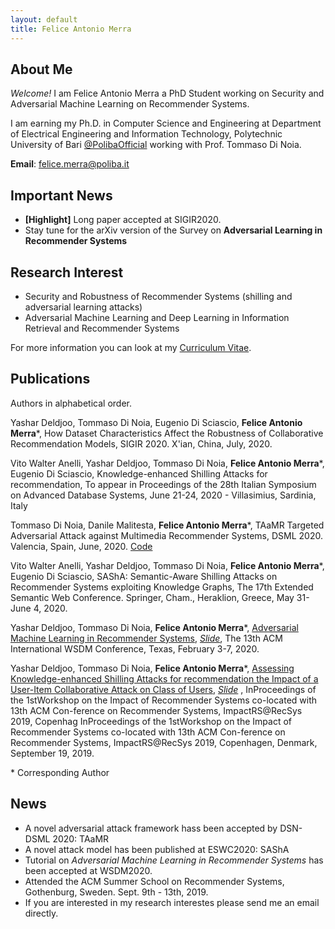 ```yaml
---
layout: default
title: Felice Antonio Merra
---
```


## About Me

*Welcome!* I am Felice Antonio Merra a PhD Student working on Security and Adversarial Machine Learning on Recommender Systems. 

I am earning my Ph.D. in Computer Science and Engineering at Department of Electrical Engineering and Information Technology, Polytechnic University of Bari [@PolibaOfficial](https://twitter.com/PolibaOfficial) working with Prof. Tommaso Di Noia. 

**Email**: [felice.merra@poliba.it](mailto:felice.merra@poliba.it)

## Important News

* **[Highlight]** Long paper accepted at SIGIR2020.
* Stay tune for the arXiv version of the Survey on **Adversarial Learning in Recommender Systems** 

## Research Interest

* Security and Robustness of Recommender Systems (shilling and adversarial learning attacks)
* Adversarial Machine Learning and Deep Learning in Information Retrieval and Recommender Systems

For more information you can look at my [Curriculum Vitae](https://merrafelice.github.io/resume.pdf).

## Publications
Authors in alphabetical order.

Yashar Deldjoo, Tommaso Di Noia, Eugenio Di Sciascio, **Felice Antonio Merra**\*, How Dataset Characteristics Affect the Robustness of Collaborative Recommendation Models, SIGIR 2020. X'ian, China, July, 2020.

Vito Walter Anelli, Yashar Deldjoo, Tommaso Di Noia, **Felice Antonio Merra**\*, Eugenio Di Sciascio, Knowledge-enhanced Shilling Attacks for recommendation, To appear in Proceedings of the 28th Italian Symposium on Advanced Database Systems, June 21-24, 2020 - Villasimius, Sardinia, Italy

Tommaso Di Noia, Danile Malitesta, **Felice Antonio Merra**\*, TAaMR Targeted Adversarial Attack against Multimedia Recommender Systems, DSML 2020. Valencia, Spain, June, 2020. [Code](https://github.com/sisinflab/TAaMR)

Vito Walter Anelli, Yashar Deldjoo, Tommaso Di Noia, **Felice Antonio Merra**\*, Eugenio Di Sciascio, SAShA: Semantic-Aware Shilling Attacks on Recommender Systems exploiting Knowledge Graphs, The 17th Extended Semantic Web Conference. Springer, Cham., Heraklion, Greece, May 31- June 4, 2020.

Yashar Deldjoo, Tommaso Di Noia, **Felice Antonio Merra**\*, [Adversarial Machine Learning in Recommender Systems](https://dl.acm.org/doi/pdf/10.1145/3336191.3371877), [*Slide*](https://github.com/sisinflab/amlrecsys-tutorial), The 13th ACM International WSDM Conference, Texas, February 3-7, 2020.

Yashar Deldjoo, Tommaso Di Noia, **Felice Antonio Merra**\*, [Assessing Knowledge-enhanced Shilling Attacks for recommendation the Impact of a User-Item Collaborative Attack on Class of Users](http://ceur-ws.org/Vol-2462/paper2.pdf), [*Slide*](https://www.slideshare.net/FeliceAntonioMerra/assessing-the-impact-of-a-user-item-collaborative-attack-on-class-of-users) , InProceedings of the 1stWorkshop on the Impact of Recommender Systems co-located with 13th ACM Con-ference on Recommender Systems, ImpactRS@RecSys 2019, Copenhag InProceedings of the 1stWorkshop on the Impact of Recommender Systems co-located with 13th ACM Con-ference on Recommender Systems, ImpactRS@RecSys 2019, Copenhagen, Denmark, September 19, 2019.

\* Corresponding Author

## News
* A novel adversarial attack framework hass been accepted by DSN-DSML 2020: TAaMR
* A novel attack model has been published at ESWC2020: SAShA
* Tutorial on *Adversarial Machine Learning in Recommender Systems* has been accepted at WSDM2020.
* Attended the ACM Summer School on Recommender Systems, Gothenburg, Sweden. Sept. 9th - 13th, 2019. 
* If you are interested in my research interestes please send me an email directly.
